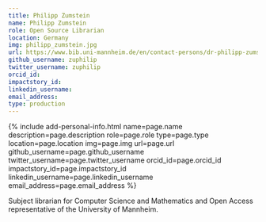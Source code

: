 ```yaml
---
title: Philipp Zumstein
name: Philipp Zumstein
role: Open Source Librarian
location: Germany
img: philipp_zumstein.jpg
url: https://www.bib.uni-mannheim.de/en/contact-persons/dr-philipp-zumstein/
github_username: zuphilip
twitter_username: zuphilip
orcid_id: 
impactstory_id: 
linkedin_username:
email_address: 
type: production
---
```


<!--HTML / LIQUID stuff to render picture and links  -->
{% include add-personal-info.html name=page.name description=page.description role=page.role type=page.type location=page.location img=page.img url=page.url github_username=page.github_username twitter_username=page.twitter_username orcid_id=page.orcid_id impactstory_id=page.impactstory_id linkedin_username=page.linkedin_username email_address=page.email_address %}

<!-- START OF FREE MARKDOWN  -->
Subject librarian for Computer Science and Mathematics and Open Access representative of the University of Mannheim.
